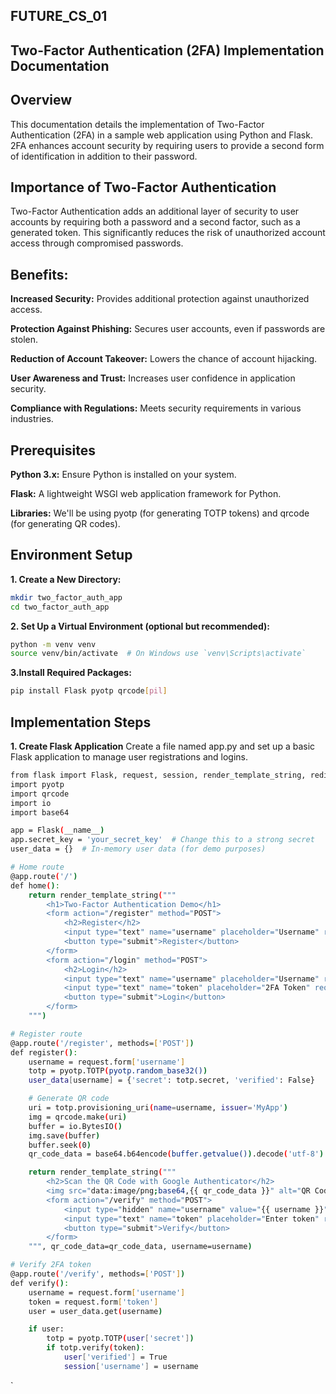 ## FUTURE_CS_01
## Two-Factor Authentication (2FA) Implementation Documentation

## Overview
This documentation details the implementation of Two-Factor Authentication (2FA) in a sample web application using Python and Flask. 2FA enhances account security by requiring users to provide a second form of identification in addition to their password.

## Importance of Two-Factor Authentication
Two-Factor Authentication adds an additional layer of security to user accounts by requiring both a password and a second factor, such as a generated token. This significantly reduces the risk of unauthorized account access through compromised passwords.

## Benefits:
**Increased Security:** Provides additional protection against unauthorized access.

**Protection Against Phishing:** Secures user accounts, even if passwords are stolen.

**Reduction of Account Takeover:** Lowers the chance of account hijacking.

**User Awareness and Trust:** Increases user confidence in application security.

**Compliance with Regulations:** Meets security requirements in various industries.

## Prerequisites
**Python 3.x:** Ensure Python is installed on your system.

**Flask:** A lightweight WSGI web application framework for Python.

**Libraries:** We'll be using pyotp (for generating TOTP tokens) and qrcode (for generating QR codes).

## Environment Setup
**1. Create a New Directory:**
```bash
mkdir two_factor_auth_app
cd two_factor_auth_app
```

**2. Set Up a Virtual Environment (optional but recommended):**
  ```bash
 python -m venv venv
source venv/bin/activate  # On Windows use `venv\Scripts\activate`
```

**3.Install Required Packages:**
```bash
pip install Flask pyotp qrcode[pil]
```

## Implementation Steps
**1. Create Flask Application**
Create a file named app.py and set up a basic Flask application to manage user registrations and logins.
```bash
from flask import Flask, request, session, render_template_string, redirect, url_for
import pyotp
import qrcode
import io
import base64

app = Flask(__name__)
app.secret_key = 'your_secret_key'  # Change this to a strong secret
user_data = {}  # In-memory user data (for demo purposes)

# Home route
@app.route('/')
def home():
    return render_template_string("""
        <h1>Two-Factor Authentication Demo</h1>
        <form action="/register" method="POST">
            <h2>Register</h2>
            <input type="text" name="username" placeholder="Username" required>
            <button type="submit">Register</button>
        </form>
        <form action="/login" method="POST">
            <h2>Login</h2>
            <input type="text" name="username" placeholder="Username" required>
            <input type="text" name="token" placeholder="2FA Token" required>
            <button type="submit">Login</button>
        </form>
    """)

# Register route
@app.route('/register', methods=['POST'])
def register():
    username = request.form['username']
    totp = pyotp.TOTP(pyotp.random_base32())
    user_data[username] = {'secret': totp.secret, 'verified': False}

    # Generate QR code
    uri = totp.provisioning_uri(name=username, issuer='MyApp')
    img = qrcode.make(uri)
    buffer = io.BytesIO()
    img.save(buffer)
    buffer.seek(0)
    qr_code_data = base64.b64encode(buffer.getvalue()).decode('utf-8')

    return render_template_string("""
        <h2>Scan the QR Code with Google Authenticator</h2>
        <img src="data:image/png;base64,{{ qr_code_data }}" alt="QR Code">
        <form action="/verify" method="POST">
            <input type="hidden" name="username" value="{{ username }}">
            <input type="text" name="token" placeholder="Enter token" required>
            <button type="submit">Verify</button>
        </form>
    """, qr_code_data=qr_code_data, username=username)

# Verify 2FA token
@app.route('/verify', methods=['POST'])
def verify():
    username = request.form['username']
    token = request.form['token']
    user = user_data.get(username)

    if user:
        totp = pyotp.TOTP(user['secret'])
        if totp.verify(token):
            user['verified'] = True
            session['username'] = username
```
`
